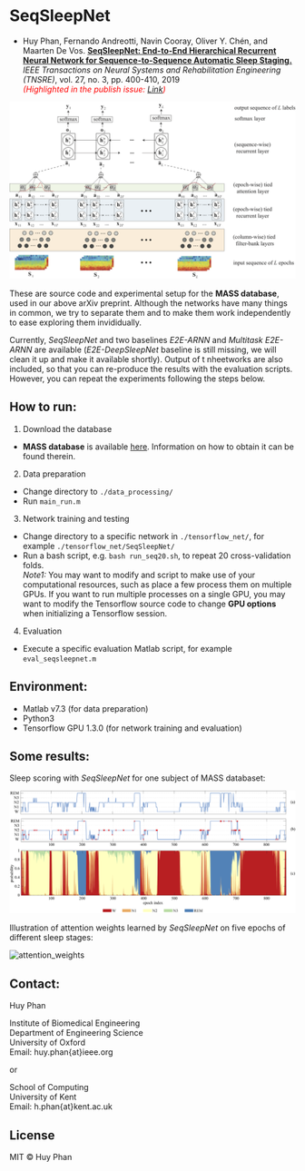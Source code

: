 # SeqSleepNet
- Huy Phan, Fernando Andreotti, Navin Cooray, Oliver Y. Chén, and Maarten De Vos. [__SeqSleepNet: End-to-End Hierarchical Recurrent Neural Network for Sequence-to-Sequence Automatic Sleep Staging.__](https://arxiv.org/pdf/1809.10932) _IEEE Transactions on Neural Systems and Rehabilitation Engineering (TNSRE)_, vol. 27, no. 3, pp. 400-410, 2019<br/><span style="color:red">*(Highlighted in the publish issue: [Link](https://ieeexplore.ieee.org/stamp/stamp.jsp?tp=&arnumber=8672791))*</span>

![SeqSleepNet](figure/seqsleepnet.png)

These are source code and experimental setup for the __MASS database__, used in our above arXiv preprint. Although the networks have many things in common, we try to separate them and to make them work independently to ease exploring them invididually.

Currently, _SeqSleepNet_ and two baselines _E2E-ARNN_ and _Multitask E2E-ARNN_ are available (_E2E-DeepSleepNet_ baseline is still missing, we will clean it up and make it available shortly). Output of t nheetworks are also included, so that you can re-produce the results with the evaluation scripts. However, you can repeat the experiments following the steps below. 

How to run:
-------------
1. Download the database
- __MASS database__ is available [here](https://massdb.herokuapp.com/en/). Information on how to obtain it can be found therein.
2. Data preparation
- Change directory to `./data_processing/`
- Run `main_run.m`
3. Network training and testing
- Change directory to a specific network in `./tensorflow_net/`, for example `./tensorflow_net/SeqSleepNet/`
- Run a bash script, e.g. `bash run_seq20.sh`, to repeat 20 cross-validation folds.  
_Note1:_ You may want to modify and script to make use of your computational resources, such as place a few process them on multiple GPUs. If you want to run multiple processes on a single GPU, you may want to modify the Tensorflow source code to change __GPU options__ when initializing a Tensorflow session. 
4. Evaluation
- Execute a specific evaluation Matlab script, for example `eval_seqsleepnet.m`

Environment:
-------------
- Matlab v7.3 (for data preparation)
- Python3
- Tensorflow GPU 1.3.0 (for network training and evaluation)

Some results:
-------------
Sleep scoring with _SeqSleepNet_ for one subject of MASS databaset:

![scoring](figure/scoring.png)

Illustration of attention weights learned by _SeqSleepNet_ on five epochs of different sleep stages:

![attention_weights](figure/attention.png)

Contact:
-------------
Huy Phan 

Institute of Biomedical Engineering  
Department of Engineering Science  
University of Oxford  
Email: huy.phan{at}ieee.org
  
or  
  
School of Computing  
University of Kent  
Email: h.phan{at}kent.ac.uk  

License
-------------
MIT © Huy Phan

